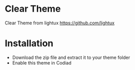 # Clear Theme

Clear Theme from lightux <https://github.com/lightux>

# Installation

- Download the zip file and extract it to your theme folder
- Enable this theme in Codiad
